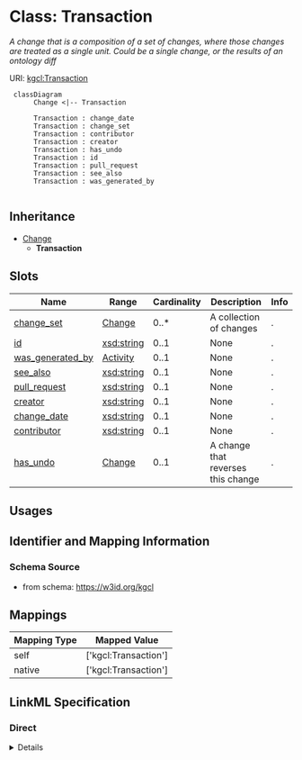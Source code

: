 # Class: Transaction
_A change that is a composition of a set of changes, where those changes are treated as a single unit. Could be a single change, or the results of an ontology diff_





URI: [kgcl:Transaction](http://w3id.org/kgcl/Transaction)




```mermaid
 classDiagram
      Change <|-- Transaction
      
      Transaction : change_date
      Transaction : change_set
      Transaction : contributor
      Transaction : creator
      Transaction : has_undo
      Transaction : id
      Transaction : pull_request
      Transaction : see_also
      Transaction : was_generated_by
      

```





## Inheritance
* [Change](Change.md)
    * **Transaction**



## Slots

| Name | Range | Cardinality | Description  | Info |
| ---  | --- | --- | --- | --- |
| [change_set](change_set.md) | [Change](Change.md) | 0..* | A collection of changes  | . |
| [id](id.md) | [xsd:string](xsd:string) | 0..1 | None  | . |
| [was_generated_by](was_generated_by.md) | [Activity](Activity.md) | 0..1 | None  | . |
| [see_also](see_also.md) | [xsd:string](xsd:string) | 0..1 | None  | . |
| [pull_request](pull_request.md) | [xsd:string](xsd:string) | 0..1 | None  | . |
| [creator](creator.md) | [xsd:string](xsd:string) | 0..1 | None  | . |
| [change_date](change_date.md) | [xsd:string](xsd:string) | 0..1 | None  | . |
| [contributor](contributor.md) | [xsd:string](xsd:string) | 0..1 | None  | . |
| [has_undo](has_undo.md) | [Change](Change.md) | 0..1 | A change that reverses this change  | . |


## Usages



## Identifier and Mapping Information







### Schema Source


* from schema: https://w3id.org/kgcl







## Mappings

| Mapping Type | Mapped Value |
| ---  | ---  |
| self | ['kgcl:Transaction'] |
| native | ['kgcl:Transaction'] |


## LinkML Specification

<!-- TODO: investigate https://stackoverflow.com/questions/37606292/how-to-create-tabbed-code-blocks-in-mkdocs-or-sphinx -->

### Direct

<details>
```yaml
name: transaction
description: A change that is a composition of a set of changes, where those changes
  are treated as a single unit. Could be a single change, or the results of an ontology
  diff
from_schema: https://w3id.org/kgcl
is_a: change
slots:
- change set

```
</details>

### Induced

<details>
```yaml
name: transaction
description: A change that is a composition of a set of changes, where those changes
  are treated as a single unit. Could be a single change, or the results of an ontology
  diff
from_schema: https://w3id.org/kgcl
is_a: change
attributes:
  change set:
    name: change set
    description: A collection of changes
    from_schema: https://w3id.org/kgcl
    multivalued: true
    alias: change_set
    owner: transaction
    range: change
    inlined: true
    inlined_as_list: true
  id:
    name: id
    from_schema: https://w3id.org/kgcl/basics
    identifier: true
    alias: id
    owner: transaction
    range: string
  was generated by:
    name: was generated by
    from_schema: https://w3id.org/kgcl/prov
    slot_uri: prov:wasGeneratedBy
    alias: was_generated_by
    owner: transaction
    range: activity
  see also:
    name: see also
    from_schema: https://w3id.org/kgcl
    slot_uri: rdfs:seeAlso
    alias: see_also
    owner: transaction
    range: string
  pull request:
    name: pull request
    from_schema: https://w3id.org/kgcl
    alias: pull_request
    owner: transaction
    range: string
  creator:
    name: creator
    from_schema: https://w3id.org/kgcl
    slot_uri: dcterms:creator
    alias: creator
    owner: transaction
    range: string
  change date:
    name: change date
    from_schema: https://w3id.org/kgcl
    slot_uri: dcterms:date
    alias: change_date
    owner: transaction
    range: string
  contributor:
    name: contributor
    from_schema: https://w3id.org/kgcl
    slot_uri: dcterms:creator
    alias: contributor
    owner: transaction
    range: string
  has undo:
    name: has undo
    description: A change that reverses this change
    from_schema: https://w3id.org/kgcl
    domain: change
    multivalued: false
    alias: has_undo
    owner: transaction
    range: change

```
</details>